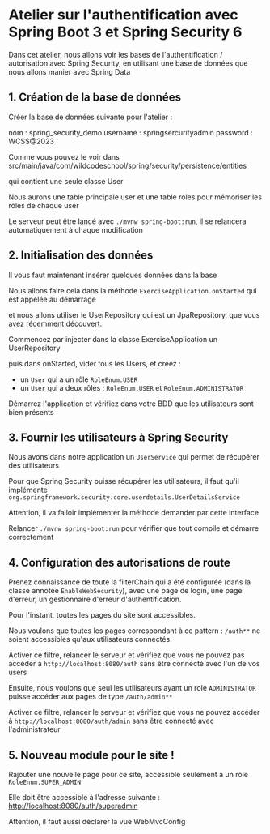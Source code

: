 # Atelier sur l'authentification avec Spring Boot 3 et Spring Security 6

Dans cet atelier, nous allons voir les bases de l'authentification / autorisation avec Spring Security, en utilisant une base de données que nous allons manier avec Spring Data

## 1. Création de la base de données
Créer la base de données suivante pour l'atelier : 

nom : spring_security_demo
username : springsercurityadmin
password : WCS$@2023

Comme vous pouvez le voir dans src/main/java/com/wildcodeschool/spring/security/persistence/entities

qui contient une seule classe User

Nous aurons une table principale user et une table roles pour mémoriser les rôles de chaque user

Le serveur peut être lancé avec `./mvnw spring-boot:run`, il se relancera automatiquement à chaque modification

## 2. Initialisation des données

Il vous faut maintenant insérer quelques données dans la base

Nous allons faire cela dans la méthode `ExerciseApplication.onStarted` qui est appelée au démarrage

et nous allons utiliser le UserRepository qui est un JpaRepository, que vous avez récemment découvert.

Commencez par injecter dans la classe ExerciseApplication un UserRepository

puis dans onStarted, vider tous les Users, et créez : 
* un `User` qui a un rôle `RoleEnum.USER`
* un `User` qui a deux rôles : `RoleEnum.USER` et `RoleEnum.ADMINISTRATOR`

Démarrez l'application et vérifiez dans votre BDD que les utilisateurs sont bien présents


## 3. Fournir les utilisateurs à Spring Security

Nous avons dans notre application un `UserService` qui permet de récupérer des utilisateurs

Pour que Spring Security puisse récupérer les utilisateurs, il faut qu'il implémente `org.springframework.security.core.userdetails.UserDetailsService`

Attention, il va falloir implémenter la méthode demander par cette interface

Relancer `./mvnw spring-boot:run` pour vérifier que tout compile et démarre correctement

## 4. Configuration des autorisations de route

Prenez connaissance de toute la filterChain qui a été configurée (dans la classe annotée `EnableWebSecurity`), avec une page de login, une page d'erreur, un gestionnaire d'erreur d'authentification.

Pour l'instant, toutes les pages du site sont accessibles.

Nous voulons que toutes les pages correspondant à ce pattern : `/auth**` ne soient accessibles qu'aux utilisateurs connectés.

Activer ce filtre, relancer le serveur et vérifiez que vous ne pouvez pas accéder à `http://localhost:8080/auth` sans être connecté avec l'un de vos users

Ensuite, nous voulons que seul les utilisateurs ayant un role `ADMINISTRATOR` puisse accéder aux pages de type `/auth/admin**`

Activer ce filtre, relancer le serveur et vérifiez que vous ne pouvez accéder à `http://localhost:8080/auth/admin` sans être connecté avec l'administrateur

## 5. Nouveau module pour le site !

Rajouter une nouvelle page pour ce site, accessible seulement à un rôle `RoleEnum.SUPER_ADMIN`

Elle doit être accessible à l'adresse suivante : 
[http://localhost:8080/auth/superadmin]()

Attention, il faut aussi déclarer la vue WebMvcConfig
